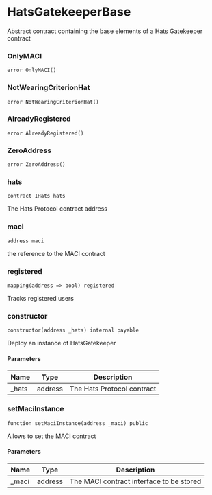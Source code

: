 # HatsGatekeeperBase

Abstract contract containing the base elements of a Hats Gatekeeper contract

### OnlyMACI

```solidity
error OnlyMACI()
```

### NotWearingCriterionHat

```solidity
error NotWearingCriterionHat()
```

### AlreadyRegistered

```solidity
error AlreadyRegistered()
```

### ZeroAddress

```solidity
error ZeroAddress()
```

### hats

```solidity
contract IHats hats
```

The Hats Protocol contract address

### maci

```solidity
address maci
```

the reference to the MACI contract

### registered

```solidity
mapping(address => bool) registered
```

Tracks registered users

### constructor

```solidity
constructor(address _hats) internal payable
```

Deploy an instance of HatsGatekeeper

#### Parameters

| Name   | Type    | Description                |
| ------ | ------- | -------------------------- |
| \_hats | address | The Hats Protocol contract |

### setMaciInstance

```solidity
function setMaciInstance(address _maci) public
```

Allows to set the MACI contract

#### Parameters

| Name   | Type    | Description                              |
| ------ | ------- | ---------------------------------------- |
| \_maci | address | The MACI contract interface to be stored |
